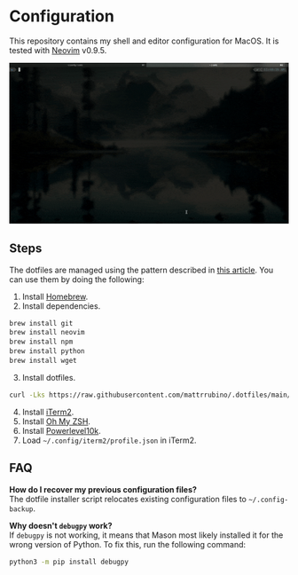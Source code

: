 # Configuration

This repository contains my shell and editor configuration for MacOS. It is tested with [Neovim](https://neovim.io) v0.9.5.

<p align="center">
    <img src=".demo.gif" />
</p>

## Steps

The dotfiles are managed using the pattern described in [this article](https://www.atlassian.com/git/tutorials/dotfiles). You can use them by doing the following:

1. Install [Homebrew](https://brew.sh).
2. Install dependencies.

```bash
brew install git
brew install neovim
brew install npm
brew install python
brew install wget
```

3. Install dotfiles.

```bash
curl -Lks https://raw.githubusercontent.com/mattrrubino/.dotfiles/main/.install.sh | /bin/bash
```

4. Install [iTerm2](https://iterm2.com).
5. Install [Oh My ZSH](https://ohmyz.sh).
6. Install [Powerlevel10k](https://github.com/romkatv/powerlevel10k#oh-my-zsh).
7. Load `~/.config/iterm2/profile.json` in iTerm2.

## FAQ

**How do I recover my previous configuration files?**\
The dotfile installer script relocates existing configuration files to `~/.config-backup`.

**Why doesn't `debugpy` work?**\
If `debugpy` is not working, it means that Mason most likely installed it for the wrong version of Python. To fix this, run the following command:

```bash
python3 -m pip install debugpy
```

